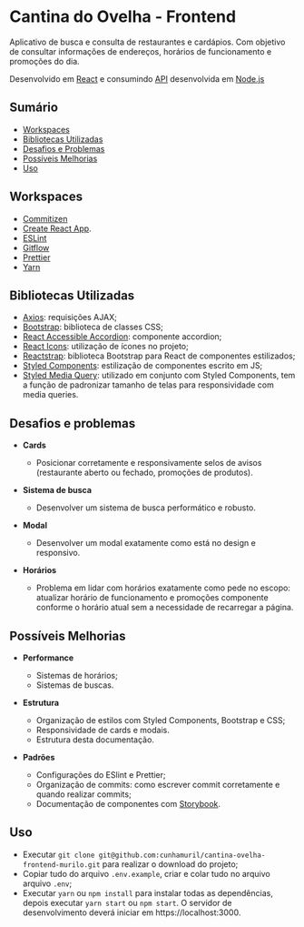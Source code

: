 # Cantina do Ovelha - Frontend

Aplicativo de busca e consulta de restaurantes e cardápios. Com objetivo de consultar informações de endereços, horários de funcionamento e promoções do dia.

Desenvolvido em [React](https://reactjs.org/) e consumindo [API](https://github.com/gabrielBFerreira/cantina-ovelha-backend/) desenvolvida em [Node.js](https://nodejs.org/)

## Sumário

- [Workspaces](#workspaces)
- [Bibliotecas Utilizadas](#bibliotecas-utilizadas)
- [Desafios e Problemas](#desafios-e-problemas)
- [Possíveis Melhorias](#possíveis-melhorias)
- [Uso](#uso)

## Workspaces

- [Commitizen](https://github.com/commitizen/cz-cli)
- [Create React App](https://github.com/facebook/create-react-app).
- [ESLint](https://eslint.org/)
- [Gitflow](https://github.com/nvie/gitflow)
- [Prettier](https://prettier.io/)
- [Yarn](https://yarnpkg.com/)

## Bibliotecas Utilizadas

- [Axios](https://github.com/axios/axios): requisições AJAX;
- [Bootstrap](https://getbootstrap.com/): biblioteca de classes CSS;
- [React Accessible Accordion](https://react-accessible-accordion.springload.co.nz/): componente accordion;
- [React Icons](https://react-icons.netlify.com/): utilização de ícones no projeto;
- [Reactstrap](https://reactstrap.github.io/): biblioteca Bootstrap para React de componentes estilizados;
- [Styled Components](https://styled-components.com/): estilização de componentes escrito em JS;
- [Styled Media Query](https://github.com/styled-components/styled-components): utilizado em conjunto com Styled Components, tem a função de padronizar tamanho de telas para responsividade com media queries.

## Desafios e problemas

- **Cards**

  - Posicionar corretamente e responsivamente selos de avisos (restaurante aberto ou fechado, promoções de produtos).

- **Sistema de busca**

  - Desenvolver um sistema de busca performático e robusto.

- **Modal**

  - Desenvolver um modal exatamente como está no design e responsivo.

- **Horários**
  - Problema em lidar com horários exatamente como pede no escopo: atualizar horário de funcionamento e promoções componente conforme o horário atual sem a necessidade de recarregar a página.

## Possíveis Melhorias

- **Performance**

  - Sistemas de horários;
  - Sistemas de buscas.

- **Estrutura**

  - Organização de estilos com Styled Components, Bootstrap e CSS;
  - Responsividade de cards e modais.
  - Estrutura desta documentação.

- **Padrões**

  - Configurações do ESlint e Prettier;
  - Organização de commits: como escrever commit corretamente e quando realizar commits;
  - Documentação de componentes com [Storybook](https://storybook.js.org/).

## Uso

- Executar `git clone git@github.com:cunhamuril/cantina-ovelha-frontend-murilo.git` para realizar o download do projeto;
- Copiar tudo do arquivo `.env.example`, criar e colar tudo no arquivo arquivo `.env`;
- Executar `yarn` ou `npm install` para instalar todas as dependências, depois executar `yarn start` ou `npm start`. O servidor de desenvolvimento deverá iniciar em https://localhost:3000.
